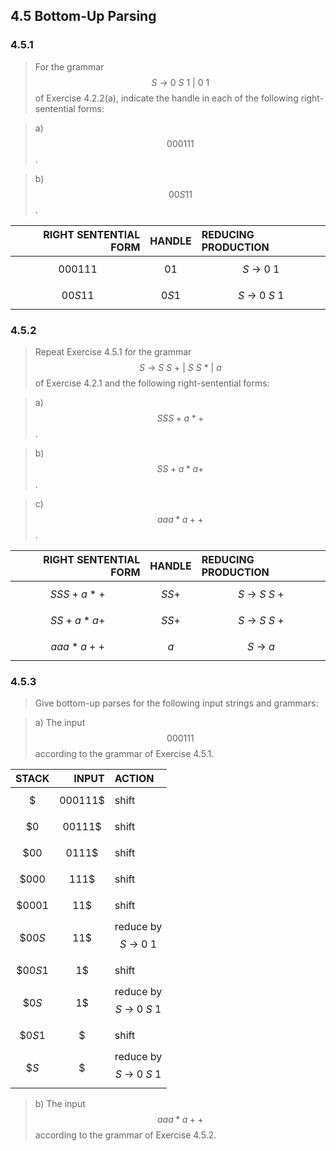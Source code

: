 ## 4.5 Bottom-Up Parsing

### 4.5.1

> For the grammar $$S~\rightarrow~0~S~1~|~0~1$$ of Exercise 4.2.2(a), indicate the handle in each of the following right-sentential forms:

> a) $$000111$$.

> b) $$00S11$$.

| RIGHT SENTENTIAL FORM | HANDLE | REDUCING PRODUCTION |
|--:|:-:|:--|
| $$000111$$ | $$01$$ | $$S~\rightarrow~0~1$$ |
| $$00S11$$ | $$0S1$$ | $$S~\rightarrow~0~S~1$$ |

### 4.5.2

> Repeat Exercise 4.5.1 for the grammar $$S~\rightarrow~S~S~+~|~S~S~*~|~a$$ of Exercise 4.2.1 and the following right-sentential forms:

> a) $$SSS+a*+$$.

> b) $$SS+a*a+$$.

> c) $$aaa*a++$$.

| RIGHT SENTENTIAL FORM | HANDLE | REDUCING PRODUCTION |
|--:|:-:|:--|
| $$SSS+a*+$$ | $$SS+$$ | $$S~\rightarrow~S~S~+$$ |
| $$SS+a*a+$$ | $$SS+$$ | $$S~\rightarrow~S~S~+$$ |
| $$aaa*a++$$ | $$a$$ | $$S~\rightarrow~a$$ |

### 4.5.3

> Give bottom-up parses for the following input strings and grammars:

> a) The input $$000111$$ according to the grammar of Exercise 4.5.1.

| STACK | INPUT | ACTION |
|:------|------:|:-------|
| $$\$$$ | $$000111\$$$ | shift |
| $$\$0$$ | $$00111\$$$ | shift |
| $$\$00$$ | $$0111\$$$ | shift |
| $$\$000$$ | $$111\$$$ | shift |
| $$\$0001$$ | $$11\$$$ | shift |
| $$\$00S$$ | $$11\$$$ | reduce by $$S~\rightarrow~0~1$$ |
| $$\$00S1$$ | $$1\$$$ | shift |
| $$\$0S$$ | $$1\$$$ | reduce by $$S~\rightarrow~0~S~1$$ |
| $$\$0S1$$ | $$\$$$ | shift |
| $$\$S$$ | $$\$$$ | reduce by $$S~\rightarrow~0~S~1$$ |

> b) The input $$aaa*a++$$ according to the grammar of Exercise 4.5.2.


